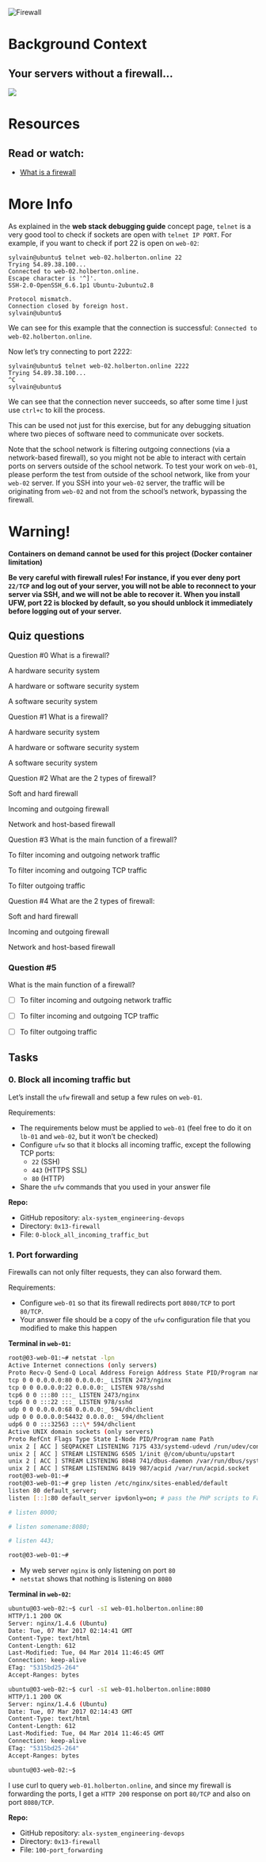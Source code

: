![Firewall](https://s3.amazonaws.com/intranet-projects-files/holbertonschool-sysadmin_devops/284/V1HjQ1Y.png)

# Background Context
## Your servers without a firewall…
![](https://s3.amazonaws.com/intranet-projects-files/holbertonschool-sysadmin_devops/155/holbertonschool-firewall.gif)

# Resources
## Read or watch:
- [What is a firewall](https://intranet.alxswe.com/rltoken/vjB4LyHRdtEImzZcuD89ZQ)

# More Info
As explained in the **web stack debugging guide** concept page, `telnet` is a very good tool to check if sockets are open with `telnet IP PORT`. For example, if you want to check if port 22 is open on `web-02`:

```
sylvain@ubuntu$ telnet web-02.holberton.online 22
Trying 54.89.38.100...
Connected to web-02.holberton.online.
Escape character is '^]'.
SSH-2.0-OpenSSH_6.6.1p1 Ubuntu-2ubuntu2.8

Protocol mismatch.
Connection closed by foreign host.
sylvain@ubuntu$
```

We can see for this example that the connection is successful: `Connected to web-02.holberton.online`.

Now let’s try connecting to port 2222:

```
sylvain@ubuntu$ telnet web-02.holberton.online 2222
Trying 54.89.38.100...
^C
sylvain@ubuntu$
```

We can see that the connection never succeeds, so after some time I just use `ctrl+c` to kill the process.

This can be used not just for this exercise, but for any debugging situation where two pieces of software need to communicate over sockets.

Note that the school network is filtering outgoing connections (via a network-based firewall), so you might not be able to interact with certain ports on servers outside of the school network. To test your work on `web-01`, please perform the test from outside of the school network, like from your `web-02` server. If you SSH into your `web-02` server, the traffic will be originating from `web-02` and not from the school’s network, bypassing the firewall.

# Warning!
**Containers on demand cannot be used for this project (Docker container limitation)**

**Be very careful with firewall rules! For instance, if you ever deny port `22/TCP` and log out of your server, you will not be able to reconnect to your server via SSH, and we will not be able to recover it. When you install UFW, port 22 is blocked by default, so you should unblock it immediately before logging out of your server.**

## Quiz questions

Question #0
What is a firewall?


A hardware security system


A hardware or software security system


A software security system

Question #1
What is a firewall?


A hardware security system


A hardware or software security system


A software security system

Question #2
What are the 2 types of firewall?


Soft and hard firewall


Incoming and outgoing firewall


Network and host-based firewall

Question #3
What is the main function of a firewall?


To filter incoming and outgoing network traffic


To filter incoming and outgoing TCP traffic


To filter outgoing traffic

Question #4
What are the 2 types of firewall:


Soft and hard firewall


Incoming and outgoing firewall


Network and host-based firewall

### Question #5

What is the main function of a firewall?

- [ ] To filter incoming and outgoing network traffic

- [ ] To filter incoming and outgoing TCP traffic

- [ ] To filter outgoing traffic

## Tasks

### 0. Block all incoming traffic but

Let’s install the `ufw` firewall and setup a few rules on `web-01`.

Requirements:

- The requirements below must be applied to `web-01` (feel free to do it on `lb-01` and `web-02`, but it won’t be checked)
- Configure `ufw` so that it blocks all incoming traffic, except the following TCP ports:
	- `22` (SSH)
	- `443` (HTTPS SSL)
	- `80` (HTTP)
- Share the `ufw` commands that you used in your answer file

**Repo:**
- GitHub repository: `alx-system_engineering-devops`
- Directory: `0x13-firewall`
- File: `0-block_all_incoming_traffic_but`

### 1. Port forwarding

Firewalls can not only filter requests, they can also forward them.

Requirements:

- Configure `web-01` so that its firewall redirects port `8080/TCP` to port `80/TCP`.
- Your answer file should be a copy of the `ufw` configuration file that you modified to make this happen

**Terminal in `web-01`:**

```bash
root@03-web-01:~# netstat -lpn
Active Internet connections (only servers)
Proto Recv-Q Send-Q Local Address Foreign Address State PID/Program name
tcp 0 0 0.0.0.0:80 0.0.0.0:_ LISTEN 2473/nginx
tcp 0 0 0.0.0.0:22 0.0.0.0:_ LISTEN 978/sshd
tcp6 0 0 :::80 :::_ LISTEN 2473/nginx
tcp6 0 0 :::22 :::_ LISTEN 978/sshd
udp 0 0 0.0.0.0:68 0.0.0.0:_ 594/dhclient
udp 0 0 0.0.0.0:54432 0.0.0.0:_ 594/dhclient
udp6 0 0 :::32563 :::\* 594/dhclient
Active UNIX domain sockets (only servers)
Proto RefCnt Flags Type State I-Node PID/Program name Path
unix 2 [ ACC ] SEQPACKET LISTENING 7175 433/systemd-udevd /run/udev/control
unix 2 [ ACC ] STREAM LISTENING 6505 1/init @/com/ubuntu/upstart
unix 2 [ ACC ] STREAM LISTENING 8048 741/dbus-daemon /var/run/dbus/system_bus_socket
unix 2 [ ACC ] STREAM LISTENING 8419 987/acpid /var/run/acpid.socket
root@03-web-01:~#
root@03-web-01:~# grep listen /etc/nginx/sites-enabled/default
listen 80 default_server;
listen [::]:80 default_server ipv6only=on; # pass the PHP scripts to FastCGI server listening on 127.0.0.1:9000

# listen 8000;

# listen somename:8080;

# listen 443;

root@03-web-01:~#
```

- My web server `nginx` is only listening on port `80`
- `netstat` shows that nothing is listening on `8080`

**Terminal in `web-02`:**

```bash
ubuntu@03-web-02:~$ curl -sI web-01.holberton.online:80
HTTP/1.1 200 OK
Server: nginx/1.4.6 (Ubuntu)
Date: Tue, 07 Mar 2017 02:14:41 GMT
Content-Type: text/html
Content-Length: 612
Last-Modified: Tue, 04 Mar 2014 11:46:45 GMT
Connection: keep-alive
ETag: "5315bd25-264"
Accept-Ranges: bytes

ubuntu@03-web-02:~$ curl -sI web-01.holberton.online:8080
HTTP/1.1 200 OK
Server: nginx/1.4.6 (Ubuntu)
Date: Tue, 07 Mar 2017 02:14:43 GMT
Content-Type: text/html
Content-Length: 612
Last-Modified: Tue, 04 Mar 2014 11:46:45 GMT
Connection: keep-alive
ETag: "5315bd25-264"
Accept-Ranges: bytes

ubuntu@03-web-02:~$

```

I use curl to query `web-01.holberton.online`, and since my firewall is forwarding the ports, I get a `HTTP 200` response on port `80/TCP` and also on port `8080/TCP`.

**Repo:**
- GitHub repository: `alx-system_engineering-devops`
- Directory: `0x13-firewall`
- File: `100-port_forwarding`
```

